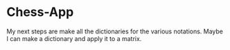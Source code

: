 # Chess-App
My next steps are make all the dictionaries for the various notations.
Maybe I can make a dictionary and apply it to a matrix.